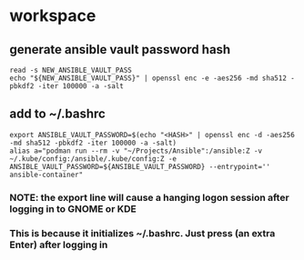 # workspace

## generate ansible vault password hash
```
read -s NEW_ANSIBLE_VAULT_PASS
echo "${NEW_ANSIBLE_VAULT_PASS}" | openssl enc -e -aes256 -md sha512 -pbkdf2 -iter 100000 -a -salt
```

## add to ~/.bashrc
```
export ANSIBLE_VAULT_PASSWORD=$(echo "<HASH>" | openssl enc -d -aes256 -md sha512 -pbkdf2 -iter 100000 -a -salt)
alias a="podman run --rm -v "~/Projects/Ansible":/ansible:Z -v ~/.kube/config:/ansible/.kube/config:Z -e ANSIBLE_VAULT_PASSWORD=${ANSIBLE_VAULT_PASSWORD} --entrypoint='' ansible-container"
```
### NOTE: the export line will cause a hanging logon session after logging in to GNOME or KDE
### This is because it initializes ~/.bashrc. Just press (an extra Enter) after logging in
